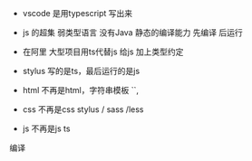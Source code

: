 - vscode 是用typescript 写出来
- js 的超集 弱类型语言
    没有Java 静态的编译能力  先编译 后运行
- 在阿里 大型项目用ts代替js
    给js 加上类型约定
- stylus 
    写的是ts，最后运行的是js

- html 不再是html，字符串模板 ``,
- css 不再是css stylus / sass /less
- js 不再是js  ts

编译